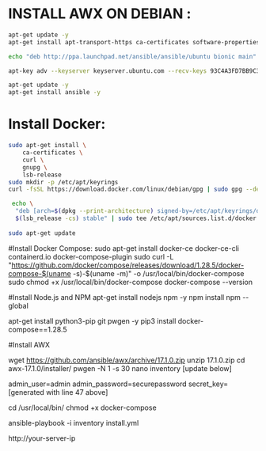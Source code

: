 # INSTALL AWX ON DEBIAN :

```sh
apt-get update -y
apt-get install apt-transport-https ca-certificates software-properties-common unzip gnupg2 curl git -y

echo "deb http://ppa.launchpad.net/ansible/ansible/ubuntu bionic main" | tee /etc/apt/sources.list.d/ansible.list

apt-key adv --keyserver keyserver.ubuntu.com --recv-keys 93C4A3FD7BB9C367

apt-get update -y
apt-get install ansible -y
```

# Install Docker:

```sh
sudo apt-get install \
    ca-certificates \
    curl \
    gnupg \
    lsb-release
sudo mkdir -p /etc/apt/keyrings
curl -fsSL https://download.docker.com/linux/debian/gpg | sudo gpg --dearmor -o /etc/apt/keyrings/docker.gpg

 echo \
  "deb [arch=$(dpkg --print-architecture) signed-by=/etc/apt/keyrings/docker.gpg] https://download.docker.com/linux/debian \
  $(lsb_release -cs) stable" | sudo tee /etc/apt/sources.list.d/docker.list > /dev/null
  
sudo apt-get update
```

#Install Docker Compose:
sudo apt-get install docker-ce docker-ce-cli containerd.io docker-compose-plugin
sudo curl -L "https://github.com/docker/compose/releases/download/1.28.5/docker-compose-$(uname -s)-$(uname -m)" -o /usr/local/bin/docker-compose
sudo chmod +x /usr/local/bin/docker-compose
docker-compose --version

#Install Node.js and NPM
apt-get install nodejs npm -y
npm install npm --global

apt-get install python3-pip git pwgen -y
pip3 install docker-compose==1.28.5

#Install AWX

wget https://github.com/ansible/awx/archive/17.1.0.zip
unzip 17.1.0.zip
cd awx-17.1.0/installer/
pwgen -N 1 -s 30
nano inventory
[update below]

admin_user=admin
admin_password=securepassword
secret_key=[generated with line 47 above]

cd /usr/local/bin/
chmod +x docker-compose

ansible-playbook -i inventory install.yml

http://your-server-ip
